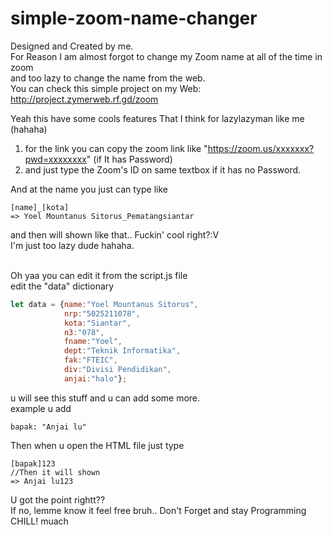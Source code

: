 # simple-zoom-name-changer
Designed and Created by me.<br>
For Reason I am almost forgot to change my Zoom name at all of the time in zoom<br>
and too lazy to change the name from the web.<br>
You can check this simple project on my Web: http://project.zymerweb.rf.gd/zoom

Yeah this have some cools features That I think for lazylazyman like me (hahaha)
1. for the link you can copy the zoom link like "https://zoom.us/xxxxxxx?pwd=xxxxxxxx" (if It has Password)
2. and just type the Zoom's ID on same textbox if it has no Password.

And at the name you just can type like
```
[name]_[kota]
=> Yoel Mountanus Sitorus_Pematangsiantar
```
and then will shown like that.. Fuckin' cool right?:V<br>
I'm just too lazy dude hahaha.<br><br>

Oh yaa you can edit it from the script.js file<br>
edit the "data" dictionary<br>

```javascript
let data = {name:"Yoel Mountanus Sitorus",
            nrp:"5025211078",
            kota:"Siantar",
            n3:"078",
            fname:"Yoel",
            dept:"Teknik Informatika",
            fak:"FTEIC",
            div:"Divisi Pendidikan",
            anjai:"halo"}; 
```
u will see this stuff and u can add some more.<br>
example u add
```
bapak: "Anjai lu"
```

Then when u open the HTML file just type<br>
```
[bapak]123
//Then it will shown
=> Anjai lu123
```

U got the point rightt??<br>
If no, lemme know it feel free bruh.. Don't Forget and stay Programming<br>
CHILL! muach
